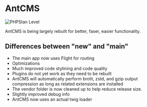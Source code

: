 # AntCMS

![PHPStan Level](https://img.shields.io/badge/PHPStan-level%209-brightgreen)

AntCMS is being largely rebuilt for better, faser, easier functionality.

## Differences between "new" and "main"

- The main app now uses Flight for routing
- Optimizations
- Much improved code stylining and code quality
- Plugins do not yet work as they need to be rebuilt
- AntCMS will automatically perform brotli, zstd, and gzip output compression as long as related extensions are installed
- The vendor folder is now cleaned up to help reduce release size.
- Slightly improved debug info
- AntCMS now uses an actual twig loader
